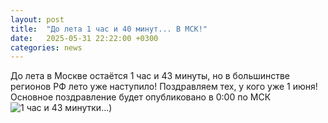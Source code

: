 ```yaml
---
layout: post
title:  "До лета 1 час и 40 минут... В МСК!"
date:   2025-05-31 22:22:00 +0300
categories: news
---  
```

До лета в Москве остаётся 1 час и 43 минуты, но в большинстве регионов РФ лето уже наступило! Поздравляем тех, у кого уже 1 июня! Основное поздравление будет опубликовано в 0:00 по МСК
![1 час и 43 минутки...]([https://github-production-user-asset-6210df.s3.amazonaws.com/125664555/449594790-5227d1cd-4d1c-4608-a51d-3f3e997f623f.png?X-Amz-Algorithm=AWS4-HMAC-SHA256&X-Amz-Credential=AKIAVCODYLSA53PQK4ZA%2F20250531%2Fus-east-1%2Fs3%2Faws4_request&X-Amz-Date=20250531T192900Z&X-Amz-Expires=300&X-Amz-Signature=f80b2ad427b65da6c4851033f167666dbfee9f3e741859e9c06c410e175e56a4&X-Amz-SignedHeaders=host))
